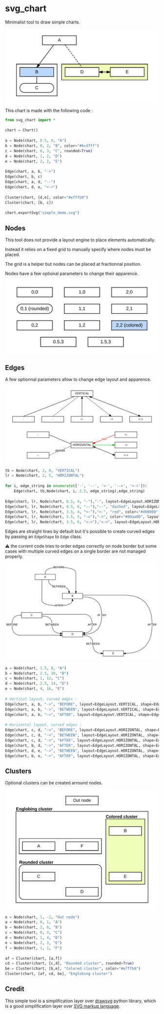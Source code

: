 # svg_chart

Minimalist tool to draw simple charts.

![Simple demo](simple_demo.svg)

This chart is made with the following code :

``` python
from svg_chart import *

chart = Chart()

a = Node(chart, 0.5, 0, "A")
b = Node(chart, 0, 2, "B", color="#bcd7ff")
c = Node(chart, 0, 3, "C", rounded=True)
d = Node(chart, 1, 2, "D")
e = Node(chart, 2, 2, "E")

Edge(chart, a, b, "->")
Edge(chart, b, c)
Edge(chart, a, d, "--")
Edge(chart, d, e, "<->")

Cluster(chart, [d,e], color="#efffb9")
Cluster(chart, [b, c])

chart.exportSvg("simple_demo.svg")
```

## Nodes

This tool does not provide a layout engine to place elements automatically.

Instead it relies on a fixed grid to manually specify where nodes must be placed.

The grid is a helper but nodes can be placed at fractionnal position.

Nodes have a few optional parameters to change their apparence.

![Nodes](node_demo.svg)

## Edges

A few optionnal parameters allow to change edge layout and apparence.

![Edges](edge_demo.svg)

``` python
tb = Node(chart, 2, 0, "VERTICAL")
lr = Node(chart, 2, 5, "HORIZONTAL")

for i, edge_string in enumerate(['-', '--', '<-', '-->', '<->']):
    Edge(chart, tb,Node(chart, i, 2.5, edge_string),edge_string)

Edge(chart, lr, Node(chart, 0.5, 4, "-"),"-", layout=EdgeLayout.HORIZONTAL)
Edge(chart, lr, Node(chart, 0.5, 6, "--"),"--", "dashed", layout=EdgeLayout.HORIZONTAL)
Edge(chart, lr, Node(chart, 3.5, 4, "<-"),"<-", "red", color="#d00000", layout=EdgeLayout.HORIZONTAL)
Edge(chart, lr, Node(chart, 3.5, 5, "->"),"->", color="#00aa00", layout=EdgeLayout.HORIZONTAL)
Edge(chart, lr, Node(chart, 3.5, 6, "<->"),"<->", layout=EdgeLayout.HORIZONTAL)
```

Edges are straight lines by default but it's possible to create curved edges by passing an `EdgeShape` to `Edge` class.

:warning: the current code tries to order edges correctly on node border but some cases with multiple curved edges on a single border are not managed properly.

![Edges](curved_edge_demo.svg)

``` python
a = Node(chart, 1.5, 8, "A")
b = Node(chart, 2.5, 10, "B")
c = Node(chart, 1, 12, "C")
d = Node(chart, 2.5, 14, "D")
e = Node(chart, 4, 16, "E")

# Vertical layout, curved edges :
Edge(chart, a, b, "->", "BEFORE", layout=EdgeLayout.VERTICAL, shape=EdgeShape.CURVE_BEFORE)
Edge(chart, a, b, "->", "BETWEEN", layout=EdgeLayout.VERTICAL, shape=EdgeShape.CURVE_BETWEEN)
Edge(chart, a, b, "->", "AFTER", layout=EdgeLayout.VERTICAL, shape=EdgeShape.CURVE_AFTER)

# Horizontal layout, curved edges :
Edge(chart, c, d, "->", "BEFORE", layout=EdgeLayout.HORIZONTAL, shape=EdgeShape.CURVE_BEFORE)
Edge(chart, c, d, "->", "BETWEEN", layout=EdgeLayout.HORIZONTAL, shape=EdgeShape.CURVE_BETWEEN)
Edge(chart, c, d, "->", "AFTER", layout=EdgeLayout.HORIZONTAL, shape=EdgeShape.CURVE_AFTER)
Edge(chart, b, d, "->", "AFTER", layout=EdgeLayout.HORIZONTAL, shape=EdgeShape.CURVE_AFTER)
Edge(chart, d, e, "->", "BETWEEN", layout=EdgeLayout.HORIZONTAL, shape=EdgeShape.CURVE_BETWEEN)
Edge(chart, b, e, "->", "AFTER", layout=EdgeLayout.HORIZONTAL, shape=EdgeShape.CURVE_AFTER)
```

## Clusters

Optional clusters can be created arround nodes.

![Clusters](cluster_demo.svg)

``` python
o = Node(chart, 1, -2, "Out node")
a = Node(chart, 0, 1, "A")
b = Node(chart, 2, 0, "B")
c = Node(chart, 0, 3, "C")
d = Node(chart, 1, 4, "D")
e = Node(chart, 2, 3, "E")
f = Node(chart, 1, 1, "F")

af = Cluster(chart, [a,f])
cd = Cluster(chart, [c,d], "Rounded cluster", rounded=True)
be = Cluster(chart, [b,e], "Colored cluster", color="#efffb9")
Cluster(chart, [af, cd, be], "Englobing cluster")
```

## Credit

This simple tool is a simplification layer over [drawsvg](https://github.com/cduck/drawsvg) python library,
which is a good simplification layer over [SVG markup language](https://developer.mozilla.org/en-US/docs/Web/SVG).
